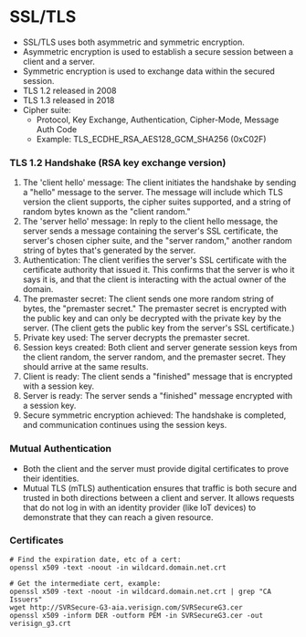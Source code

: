 # SSL/TLS

* SSL/TLS uses both asymmetric and symmetric encryption.
* Asymmetric encryption is used to establish a secure session between a client and a server.
* Symmetric encryption is used to exchange data within the secured session.
* TLS 1.2 released in 2008
* TLS 1.3 released in 2018
* Cipher suite:
    * Protocol, Key Exchange, Authentication, Cipher-Mode, Message Auth Code
    * Example: TLS_ECDHE_RSA_AES128_GCM_SHA256 (0xC02F)

### TLS 1.2 Handshake (RSA key exchange version)
1. The 'client hello' message: The client initiates the handshake by sending a "hello" message to the server. The message will include which TLS version the client supports, the cipher suites supported, and a string of random bytes known as the "client random."
2. The 'server hello' message: In reply to the client hello message, the server sends a message containing the server's SSL certificate, the server's chosen cipher suite, and the "server random," another random string of bytes that's generated by the server.
3. Authentication: The client verifies the server's SSL certificate with the certificate authority that issued it. This confirms that the server is who it says it is, and that the client is interacting with the actual owner of the domain.
4. The premaster secret: The client sends one more random string of bytes, the "premaster secret." The premaster secret is encrypted with the public key and can only be decrypted with the private key by the server. (The client gets the public key from the server's SSL certificate.)
5. Private key used: The server decrypts the premaster secret.
6. Session keys created: Both client and server generate session keys from the client random, the server random, and the premaster secret. They should arrive at the same results.
7. Client is ready: The client sends a "finished" message that is encrypted with a session key.
8. Server is ready: The server sends a "finished" message encrypted with a session key.
9. Secure symmetric encryption achieved: The handshake is completed, and communication continues using the session keys.

### Mutual Authentication
* Both the client and the server must provide digital certificates to prove their identities.
* Mutual TLS (mTLS) authentication ensures that traffic is both secure and trusted in both directions between a client and server. It allows requests that do not log in with an identity provider (like IoT devices) to demonstrate that they can reach a given resource.

### Certificates

```shell script
# Find the expiration date, etc of a cert:
openssl x509 -text -noout -in wildcard.domain.net.crt

# Get the intermediate cert, example:
openssl x509 -text -noout -in wildcard.domain.net.crt | grep "CA Issuers"
wget http://SVRSecure-G3-aia.verisign.com/SVRSecureG3.cer
openssl x509 -inform DER -outform PEM -in SVRSecureG3.cer -out verisign_g3.crt
```
